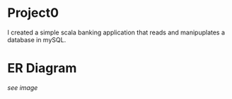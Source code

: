 # Project0
I created a simple scala banking application that reads and manipuplates a database in mySQL.
# ER Diagram
*see image*
